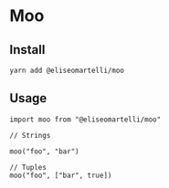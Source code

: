 # Moo

## Install

```
yarn add @eliseomartelli/moo
```

## Usage

```
import moo from "@eliseomartelli/moo"

// Strings

moo("foo", "bar")

// Tuples
moo("foo", ["bar", true])
```
